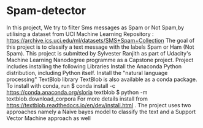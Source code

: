# Spam-detector
In this project, We try to filter Sms messages as Spam or Not Spam,by utilising a dataset from UCI Machine Learning Repository : https://archive.ics.uci.edu/ml/datasets/SMS+Spam+Collection The goal of this project is to classify a text message with the labels Spam or Ham (Not Spam). This project is submitted by Sylvester Ranjith as part of Udacity's Machine Learning Nanodegree programme as a Capstone project. Project includes installing the following Libraries Install the Anaconda Python distribution, including Python itself. Install the "natural language processing" TextBlob library TextBlob is also available as a conda package. To install with conda, run $ conda install -c https://conda.anaconda.org/sloria textblob $ python -m textblob.download_corpora For more details install from https://textblob.readthedocs.io/en/dev/install.html . The project uses two approaches namely a Naive bayes model to classify the text and a Support Vector Machine approach as well
